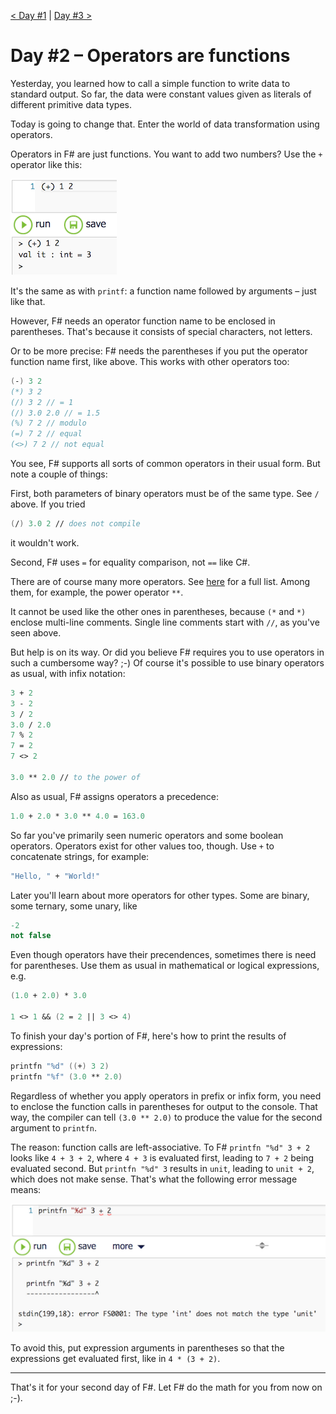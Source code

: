 [&lt; Day #1](../day01) | [Day #3 &gt;](../day03)

# Day #2 – Operators are functions
Yesterday, you learned how to call a simple function to write data to standard output. So far, the data were constant values given as literals of different primitive data types.

Today is going to change that. Enter the world of data transformation using operators.

Operators in F# are just functions. You want to add two numbers? Use the `+` operator like this:

![](images/w01d02a.png)

It's the same as with `printf`: a function name followed by arguments – just like that.

However, F# needs an operator function name to be enclosed in parentheses. That's because it consists of special characters, not letters.

Or to be more precise: F# needs the parentheses if you put the operator function name first, like above. This works with other operators too:

```fsharp
(-) 3 2
(*) 3 2
(/) 3 2 // = 1
(/) 3.0 2.0 // = 1.5
(%) 7 2 // modulo
(=) 7 2 // equal
(<>) 7 2 // not equal
```

You see, F# supports all sorts of common operators in their usual form. But note a couple of things:

First, both parameters of binary operators must be of the same type. See `/` above. If you tried

```fsharp
(/) 3.0 2 // does not compile
```

it wouldn't work.

Second, F# uses `=` for equality comparison, not `==` like C#.

There are of course many more operators. See [here](https://msdn.microsoft.com/en-us/library/dd233228.aspx) for a full list. Among them, for example, the power operator `**`.

It cannot be used like the other ones in parentheses, because `(*` and `*)` enclose multi-line comments. Single line comments start with `//`, as you've seen above.

But help is on its way. Or did you believe F# requires you to use operators in such a cumbersome way? ;-) Of course it's possible to use binary operators as usual, with infix notation:

```fsharp
3 + 2
3 - 2
3 / 2
3.0 / 2.0
7 % 2
7 = 2
7 <> 2

3.0 ** 2.0 // to the power of
```

Also as usual, F# assigns operators a precedence:

```fsharp
1.0 + 2.0 * 3.0 ** 4.0 = 163.0
```

So far you've primarily seen numeric operators and some boolean operators. Operators exist for other values too, though. Use `+` to concatenate strings, for example:

```fsharp
"Hello, " + "World!"
```

Later you'll learn about more operators for other types. Some are binary, some ternary, some unary, like

```fsharp
-2
not false
```

Even though operators have their precendences, sometimes there is need for parentheses. Use them as usual in mathematical or logical expressions, e.g.

```fsharp
(1.0 + 2.0) * 3.0

1 <> 1 && (2 = 2 || 3 <> 4)

```

To finish your day's portion of F#, here's how to print the results of expressions:

```fsharp
printfn "%d" ((+) 3 2)
printfn "%f" (3.0 ** 2.0)
```

Regardless of whether you apply operators in prefix or infix form, you need to enclose the function calls in parentheses for output to the console. That way, the compiler can tell `(3.0 ** 2.0)` to produce the value for the second argument to `printfn`.

The reason: function calls are left-associative. To F# `printfn "%d" 3 + 2` looks like `4 + 3 + 2`, where `4 + 3` is evaluated first, leading to `7 + 2` being evaluated second. But `printfn "%d" 3` results in `unit`, leading to `unit + 2`, which does not make sense. That's what the following error message means:

![](images/w01d02b.png)

To avoid this, put expression arguments in parentheses so that the expressions get evaluated first, like in `4 * (3 + 2)`.

***

That's it for your second day of F#. Let F# do the math for you from now on ;-).
